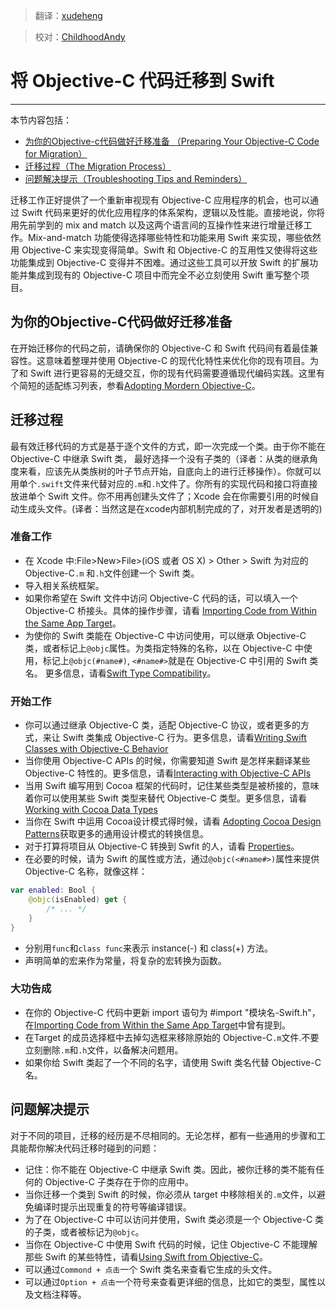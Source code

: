 > 翻译：[xudeheng](https://github.com/xudeheng)

> 校对：[ChildhoodAndy](http://github.com/dabing1022)

# 将 Objective-C 代码迁移到 Swift
--------------------------------

本节内容包括：

-  [为你的Objective-c代码做好迁移准备
（Preparing Your Objective-C Code for Migration）](#preparing_your_objective-c_code_for_migration)
-  [迁移过程（The Migration Process）](#the_migration_process)
-  [问题解决提示（Troubleshooting Tips and Reminders）](#troubleshooting_tips_and_reminders	)

迁移工作正好提供了一个重新审视现有 Objective-C 应用程序的机会，也可以通过 Swift 代码来更好的优化应用程序的体系架构，逻辑以及性能。直接地说，你将用先前学到的 mix and match 以及这两个语言间的互操作性来进行增量迁移工作。Mix-and-match 功能使得选择哪些特性和功能来用 Swift 来实现，哪些依然用 Objective-C 来实现变得简单。Swift 和 Objective-C 的互用性又使得将这些功能集成到 Objective-C 变得并不困难。通过这些工具可以开放 Swift 的扩展功能并集成到现有的 Objective-C 项目中而完全不必立刻使用 Swift 重写整个项目。

<a name="preparing_your_objective-c_code_for_migration"></a>
## 为你的Objective-C代码做好迁移准备

在开始迁移你的代码之前，请确保你的 Objective-C 和 Swift 代码间有着最佳兼容性。这意味着整理并使用 Objective-C 的现代化特性来优化你的现有项目。为了和 Swift 进行更容易的无缝交互，你的现有代码需要遵循现代编码实践。这里有个简短的适配练习列表，参看[Adopting Mordern Objective-C](https://developer.apple.com/library/prerelease/ios/releasenotes/ObjectiveC/ModernizationObjC/AdoptingModernObjective-C/AdoptingModernObjective-C.html#//apple_ref/doc/uid/TP40014150)。

<a name="the_migration_process"></a>
## 迁移过程

最有效迁移代码的方式是基于逐个文件的方式，即一次完成一个类。由于你不能在 Objective-C 中继承 Swift 类， 最好选择一个没有子类的（译者：从类的继承角度来看，应该先从类族树的叶子节点开始，自底向上的进行迁移操作）。你就可以用单个`.swift`文件来代替对应的`.m`和`.h`文件了。你所有的实现代码和接口将直接放进单个 Swift 文件。你不用再创建头文件了；Xcode 会在你需要引用的时候自动生成头文件。(译者：当然这是在xcode内部机制完成的了，对开发者是透明的)


### 准备工作

* 在 Xcode 中:File>New>File>(iOS 或者 OS X) > Other > Swift 为对应的 Objective-C`.m` 和`.h`文件创建一个 Swift 类。
* 导入相关系统框架。
* 如果你希望在 Swift 文件中访问 Objective-C 代码的话，可以填入一个 Objective-C 桥接头。具体的操作步骤，请看 [Importing Code from Within the Same App Target](https://developer.apple.com/library/prerelease/ios/documentation/Swift/Conceptual/BuildingCocoaApps/MixandMatch.html#//apple_ref/doc/uid/TP40014216-CH10-XID_77)。
* 为使你的 Swift 类能在 Objective-C 中访问使用，可以继承 Objective-C 类，或者标记上`@objc`属性。为类指定特殊的名称，以在 Objective-C 中使用，标记上`@objc(#name#)`, `<#name#>`就是在 Objective-C 中引用的 Swift 类名。 更多信息，请看[Swift Type Compatibility](https://developer.apple.com/library/prerelease/ios/documentation/Swift/Conceptual/BuildingCocoaApps/InteractingWithObjective-CAPIs.html#//apple_ref/doc/uid/TP40014216-CH4-XID_36)。

### 开始工作
* 你可以通过继承 Objective-C 类，适配 Objective-C 协议，或者更多的方式，来让 Swift 类集成  Objective-C 行为。更多信息，请看[Writing Swift Classes with Objective-C Behavior](https://developer.apple.com/library/prerelease/ios/documentation/Swift/Conceptual/BuildingCocoaApps/WritingSwiftClassesWithObjective-CBehavior.html#//apple_ref/doc/uid/TP40014216-CH5-XID_54)
* 当你使用 Objective-C APIs 的时候，你需要知道 Swift 是怎样来翻译某些 Objective-C 特性的。更多信息，请看[Interacting with Objective-C APIs](https://developer.apple.com/library/prerelease/ios/documentation/Swift/Conceptual/BuildingCocoaApps/InteractingWithObjective-CAPIs.html#//apple_ref/doc/uid/TP40014216-CH4-XID_26)
* 当用 Swift 编写用到 Cocoa 框架的代码时，记住某些类型是被桥接的，意味着你可以使用某些 Swift 类型来替代 Objective-C 类型。更多信息，请看[Working with Cocoa Data Types](https://developer.apple.com/library/prerelease/ios/documentation/Swift/Conceptual/BuildingCocoaApps/WorkingWithCocoaDataTypes.html#//apple_ref/doc/uid/TP40014216-CH6-XID_40)
* 当你在 Swift 中运用 Cocoa设计模式得时候，请看 [Adopting Cocoa Design Patterns](https://developer.apple.com/library/prerelease/ios/documentation/Swift/Conceptual/BuildingCocoaApps/AdoptingCocoaDesignPatterns.html#//apple_ref/doc/uid/TP40014216-CH7-XID_5)获取更多的通用设计模式的转换信息。
* 对于打算将项目从 Objective-C 转换到 Swfit 的人，请看 [Properties](https://developer.apple.com/library/prerelease/ios/documentation/Swift/Conceptual/Swift_Programming_Language/ClassesAndStructures.html#//apple_ref/doc/uid/TP40014097-CH13)。
* 在必要的时候，请为 Swift 的属性或方法，通过`@objc(<#name#>)`属性来提供 Objective-C 名称，就像这样：

```swift
var enabled: Bool {
	@objc(isEnabled) get {
		/* ... */
	}
}
```

* 分别用`func`和`class func`来表示 instance(-) 和 class(+) 方法。
* 声明简单的宏来作为常量，将复杂的宏转换为函数。

### 大功告成

* 在你的 Objective-C 代码中更新 import 语句为 #import "模块名-Swift.h"，在[Importing Code from Within the Same App Target](https://developer.apple.com/library/prerelease/ios/documentation/Swift/Conceptual/BuildingCocoaApps/MixandMatch.html#//apple_ref/doc/uid/TP40014216-CH10-XID_77)中曾有提到。
* 在Target 的成员选择框中去掉勾选框来移除原始的 Objective-C`.m`文件.不要立刻删除`.m`和`.h`文件，以备解决问题用。
* 如果你给 Swift 类起了一个不同的名字，请使用 Swift 类名代替 Objective-C 名。


<a name="troubleshooting_tips_and_reminders"></a>
## 问题解决提示

对于不同的项目，迁移的经历是不尽相同的。无论怎样，都有一些通用的步骤和工具能帮你解决代码迁移时碰到的问题：

* 记住：你不能在 Objective-C 中继承 Swift 类。因此，被你迁移的类不能有任何的 Objective-C 子类存在于你的应用中。
* 当你迁移一个类到 Swift 的时候，你必须从 target 中移除相关的`.m`文件，以避免编译时提示出现重复的符号等编译错误。
* 为了在 Objective-C 中可以访问并使用，Swift 类必须是一个 Objective-C 类的子类，或者被标记为`@objc`。
* 当你在 Objective-C 中使用 Swift 代码的时候，记住 Objective-C 不能理解那些 Swift 的某些特性，请看[Using Swift from Objective-C](https://developer.apple.com/library/prerelease/ios/documentation/Swift/Conceptual/BuildingCocoaApps/MixandMatch.html#//apple_ref/doc/uid/TP40014216-CH10-XID_84)。
* 可以通过`Commond + 点击`一个 Swift 类名来查看它生成的头文件。
* 可以通过`Option + 点击`一个符号来查看更详细的信息，比如它的类型，属性以及文档注释等。
